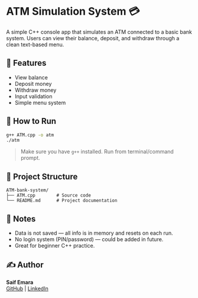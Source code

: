# ATM Simulation System 💳

A simple C++ console app that simulates an ATM connected to a basic bank system. Users can view their balance, deposit, and withdraw through a clean text-based menu.

## 🧠 Features
- View balance
- Deposit money
- Withdraw money
- Input validation
- Simple menu system

## 🚀 How to Run
```bash
g++ ATM.cpp -o atm
./atm
```

> Make sure you have `g++` installed. Run from terminal/command prompt.

## 📁 Project Structure
```
ATM-bank-system/
├── ATM.cpp        # Source code
└── README.md      # Project documentation
```

## 📌 Notes
- Data is not saved — all info is in memory and resets on each run.
- No login system (PIN/password) — could be added in future.
- Great for beginner C++ practice.
  
## ✍️ Author
**Saif Emara**  
[GitHub](https://github.com/saif-emara) | [LinkedIn](https://www.linkedin.com/in/saif-emara-51a777377)
